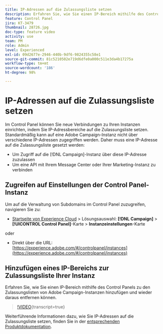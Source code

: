 ```yaml
---
title: IP-Adressen auf die Zulassungsliste setzen
description: Erfahren Sie, wie Sie einen IP-Bereich mithilfe des Control Panels zu den Zulassungslisten von Adobe Campaign-Instanzen hinzufügen und wieder daraus entfernen können.
feature: Control Panel
jira: KT-3479
thumbnail: 28726.jpg
doc-type: feature video
activity: use
team: PM
role: Admin
level: Experienced
exl-id: 09d2677e-2946-440b-9df6-9824355c58e1
source-git-commit: 81c5210502e719d6dfe0a000c511e3da4b17275a
workflow-type: tm+mt
source-wordcount: '186'
ht-degree: 98%

---
```


# IP-Adressen auf die Zulassungsliste setzen

Im Control Panel können Sie neue Verbindungen zu Ihren Instanzen einrichten, indem Sie IP-Adressbereiche auf die Zulassungsliste setzen. Standardmäßig kann auf eine Adobe Campaign-Instanz nicht über verschiedene IP-Adressen zugegriffen werden. Daher muss eine IP-Adresse auf die Zulassungsliste gesetzt werden:

* Um Zugriff auf die [!DNL Campaign]-Instanz über diese IP-Adresse zuzulassen
* Um eine API mit Ihrem Message Center oder Ihrer Marketing-Instanz zu verbinden

## Zugreifen auf Einstellungen der Control Panel-Instanz

Um auf die Verwaltung von Subdomains im Control Panel zuzugreifen, navigieren Sie zu:

* [Startseite von Experience Cloud](https://experience.adobe.com/#/home) > Lösungsauswahl: **[!DNL Campaign]** > **[!UICONTROL Control Panel]**-Karte > **Instanzeinstellungen**-Karte

oder
* Direkt über die URL: [https://experience.adobe.com/#/controlpanel/instances](https://experience.adobe.com/#/controlpanel/instances)

## Hinzufügen eines IP-Bereichs zur Zulassungsliste Ihrer Instanz

Erfahren Sie, wie Sie einen IP-Bereich mithilfe des Control Panels zu den Zulassungslisten von Adobe Campaign-Instanzen hinzufügen und wieder daraus entfernen können.

>[!VIDEO](https://video.tv.adobe.com/v/28726?learn=on){transcript=true}

Weiterführende Informationen dazu, wie Sie IP-Adressen auf die Zulassungsliste setzen, finden Sie in der [entsprechenden Produktdokumentation](https://experienceleague.adobe.com/docs/control-panel/using/sftp-management/ip-range-allow-listing.html?lang=de).

